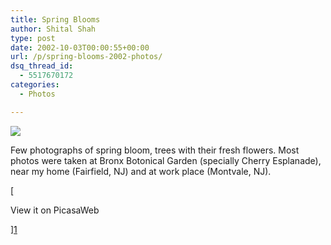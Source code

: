 ```yaml
---
title: Spring Blooms
author: Shital Shah
type: post
date: 2002-10-03T00:00:55+00:00
url: /p/spring-blooms-2002-photos/
dsq_thread_id:
  - 5517670172
categories:
  - Photos

---
```

[<img src="/images/posts/2004/03/spring.jpg" class="alignleft size-full" />][1]
  
Few photographs of spring bloom, trees with their fresh flowers. Most photos were taken at Bronx Botonical Garden (specially Cherry Esplanade), near my home (Fairfield, NJ) and at work place (Montvale, NJ). 

[
  
View it on PicasaWeb
  
][1]

 [1]: https://picasaweb.google.com/111712720654017421562/SpringBlooms?authuser=0&feat=directlink
